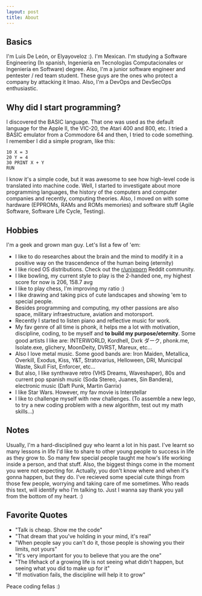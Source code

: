 ```yaml
---
layout: post
title: About
---
```


## Basics
I'm Luis De León, or Elyayoveloz :). I'm Mexican. I'm studying a Software Engineering (In spanish, Ingeniería en Tecnologías Computacionales or Ingeniería en Software) degree. Also, I'm a junior software engineer and pentester / red team student. These guys are the ones who protect a company by attacking it lmao. Also, I'm a DevOps and DevSecOps enthusiastic.

## Why did I start programming?
I discovered the BASIC language. That one was used as the default language for the Apple II, the VIC-20, the Atari 400 and 800, etc. I tried a BASIC emulator from a Commodore 64 and then, I tried to code something. I remember I did a simple program, like this:
```
10 X = 3
20 Y = 4
30 PRINT X + Y
RUN
```
I know it's a simple code, but it was awesome to see how high-level code is translated into machine code. Well, I started to investigate about more programming languages, the history of the computers and computer companies and recently, computing theories. Also, I moved on with some hardware (EPPROMs, RAMs and ROMs memories) and software stuff (Agile Software, Software Life Cycle, Testing). 


## Hobbies
I'm a geek and grown man guy. Let's list a few of 'em:
- I like to do researches about the brain and the mind to modify it in a positive way on the trascendence of the human being (eternity)
- I like riced OS distributions. Check out the [r/unixporn](https://www.reddit.com/r/unixporn/) Reddit community. 
- I like bowling, my current style to play is the 2-handed one, my highest score for now is 206, 158.7 avg
- I like to play chess, I'm improving my ratio :)
- I like drawing and taking pics of cute landscapes and showing 'em to special people.
- Besides programming and computing, my other passions are also space, military infraestructure, aviation and motorsport.
- Recently I started to listen piano and reflective music for work.
- My fav genre of all time is phonk, it helps me a lot with motivation, discipline, coding, to be myself and **to build my purpose/eternity**. Some good artists I like are: INTERWORLD, Kordhell, Dxrk ダーク, phonk.me, Isolate.exe, glichery, MoonDeity, DVRST, Mareux, etc... 
- Also I love metal music. Some good bands are: Iron Maiden, Metallica, Overkill, Exodus, Kiss, Y&T, Stratovarius, Helloween, DRI, Municipal Waste, Skull Fist, Enforcer, etc...
- But also, I like synthwave retro (VHS Dreams, Waveshaper), 80s and current pop spanish music (Soda Stereo, Juanes, Sin Bandera), electronic music (Daft Punk, Martin Garrix)
- I like Star Wars. However, my fav movie is Interstellar
- I like to challenge myself with new challenges. (To assemble a new lego, to try a new coding problem with a new algorithm, test out my math skills...)

## Notes
Usually, I'm a hard-disciplined guy who learnt a lot in his past. I've learnt so many lessons in life I'd like to share to other young people to success in life as they grow to. So many few special people taught me how's life working inside a person, and that stuff. Also, the biggest things come in the moment you were not expecting for. Actually, you don't know where and when it's gonna happen, but they do. I've recieved some special cute things from those few people, worrying and taking care of me sometimes. Who reads this text, will identify who I'm talking to. Just I wanna say thank you yall from the bottom of my heart. :)

## Favorite Quotes
- "Talk is cheap. Show me the code"
- "That dream that you've holding in your mind, it's real"
- "When people say you can't do it, those people is showing you their limits, not yours"
- "It's very important for you to believe that you are the one"
- "The lifehack of a growing life is not seeing what didn't happen, but seeing what you did to make up for it"
- "If motivation fails, the discipline will help it to grow"

Peace coding fellas :)





